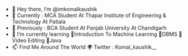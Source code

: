- 👋 Hey there, I’m @imkomalkaushik
- 👀 Currently : MCA Student At Thapar Institute of Engineering & Technology At Patiala
- 👀 Previously : BCA Student At Panjab University At Chandigarh
- 🌱 I’m currently learning 
    👀Introduction To Machine Learning
    👀DBMS
    👀Video Editing
    👀Java    
- 📫 Find Me Around The World 🌍
     Twitter : Komal_kaushik__

<!---
imkomalkaushik/imkomalkaushik is a ✨ special ✨ repository because its `README.md` (this file) appears on your GitHub profile.
You can click the Preview link to take a look at your changes.
--->
